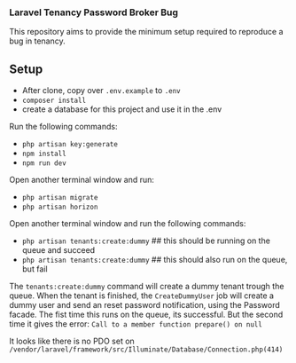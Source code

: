 ### Laravel Tenancy Password Broker Bug

This repository aims to provide the minimum setup required to reproduce a bug in tenancy.

## Setup

- After clone, copy over `.env.example` to   `.env`
- `composer install`
- create a database for this project and use it in the .env

Run the following commands:

- `php artisan key:generate`
- `npm install`
- `npm run dev`

Open another terminal window and run:

- `php artisan migrate`
- `php artisan horizon`

Open another terminal window and run the following commands:

- `php artisan tenants:create:dummy` ## this should be running on the queue and succeed
- `php artisan tenants:create:dummy` ## this should also run on the queue, but fail

The `tenants:create:dummy` command will create a dummy tenant trough the queue. When the tenant is finished, the `CreateDummyUser` job will create a dummy user and send an reset password notification, using the Password facade. The fist time this runs on the queue, its successful. But the second time it gives the error: `Call to a member function prepare() on null`

It looks like there is no PDO set on `/vendor/laravel/framework/src/Illuminate/Database/Connection.php(414)`
